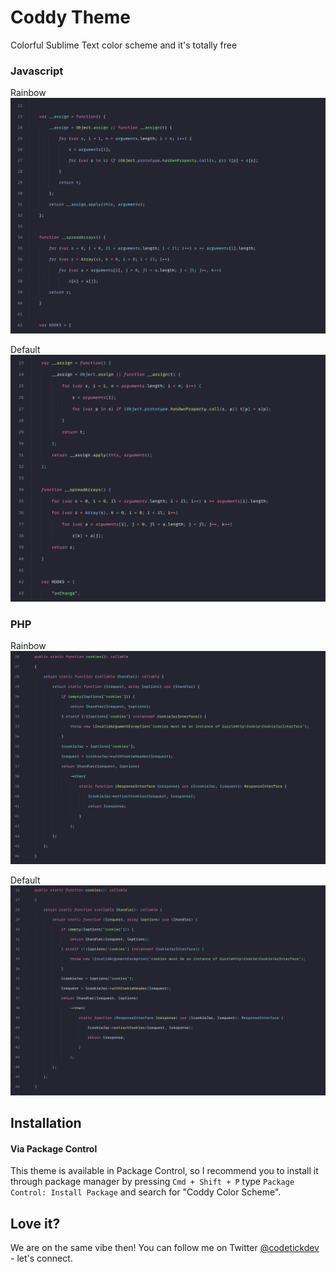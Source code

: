# Coddy Theme
Colorful Sublime Text color scheme and it's totally free
### Javascript
Rainbow
![Rainbow JS](images/rainbow-js.png)

Default
![Default JS](images/default-js.png)

### PHP
Rainbow
![Rainbow PHP](images/rainbow-php.png)

Default
![Default PHP](images/default-php.png)

## Installation
#### Via Package Control
This theme is available in Package Control, so I recommend you to install it through package manager by pressing `Cmd + Shift + P` type `Package Control: Install Package` and search for "Coddy Color Scheme".

## Love it?
We are on the same vibe then! You can follow me on Twitter [@codetickdev](http://twitter.com/codetickdev) - let's connect.
